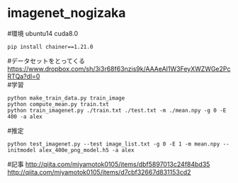 # imagenet_nogizaka

#環境
ubuntu14
cuda8.0

    pip install chainer==1.21.0

#データセットをとってくる
https://www.dropbox.com/sh/3i3r68f63nzis9k/AAAeAI1W3FeyXWZWGe2PcRTQa?dl=0
<br>
#学習

    python make_train_data.py train_image
    python compute_mean.py train.txt
    python train_imagenet.py ./train.txt ./test.txt -m ./mean.npy -g 0 -E 400 -a alex

#推定

    python test_imagenet.py --test image_list.txt -g 0 -E 1 -m mean.npy --initmodel alex_400e_png_model.h5 -a alex



#記事
http://qiita.com/miyamotok0105/items/dbf5897013c24f84bd35
<br>
http://qiita.com/miyamotok0105/items/d7cbf32667d831153cd2
<br>